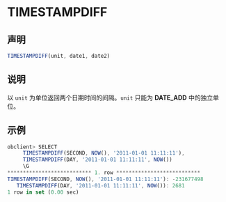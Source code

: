 TIMESTAMPDIFF
==================================



声明
-----------------------

```javascript
TIMESTAMPDIFF(unit, date1, date2)
```



说明
-----------------------

以 `unit` 为单位返回两个日期时间的间隔。`unit` 只能为 **DATE_ADD** 中的独立单位。

示例
-----------------------

```javascript
obclient> SELECT
     TIMESTAMPDIFF(SECOND, NOW(), '2011-01-01 11:11:11'),
     TIMESTAMPDIFF(DAY, '2011-01-01 11:11:11', NOW())
     \G
*************************** 1. row ***************************
TIMESTAMPDIFF(SECOND, NOW(), '2011-01-01 11:11:11'): -231677498
   TIMESTAMPDIFF(DAY, '2011-01-01 11:11:11', NOW()): 2681
1 row in set (0.00 sec)
```
